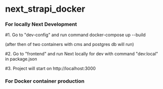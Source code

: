 # next_strapi_docker

### For locally Next Development
#1. Go to "dev-config" and run command docker-compose up --build
    
(after then of two containers with cms and postgres db will run)

#2. Go to "frontend" and run Next locally for dev with command "dev:local" in package.json

#3. Project will start on http://localhost:3000


### For Docker container production

